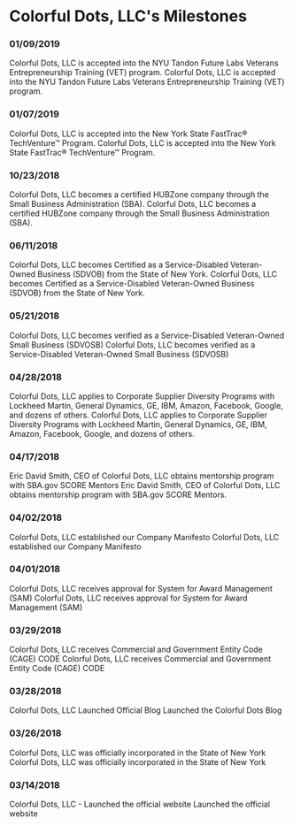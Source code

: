 # Colorful Dots, LLC's Milestones

### 01/09/2019

Colorful Dots, LLC is accepted into the NYU Tandon Future Labs Veterans Entrepreneurship Training (VET) program. Colorful Dots, LLC is accepted into the NYU Tandon Future Labs Veterans Entrepreneurship Training (VET) program.

### 01/07/2019

Colorful Dots, LLC is accepted into the New York State FastTrac® TechVenture™ Program. Colorful Dots, LLC is accepted into the New York State FastTrac® TechVenture™ Program.

### 10/23/2018

Colorful Dots, LLC becomes a certified HUBZone company through the Small Business Administration (SBA). Colorful Dots, LLC becomes a certified HUBZone company through the Small Business Administration (SBA).

### 06/11/2018

Colorful Dots, LLC becomes Certified as a Service-Disabled Veteran-Owned Business (SDVOB) from the State of New York. Colorful Dots, LLC becomes Certified as a Service-Disabled Veteran-Owned Business (SDVOB) from the State of New York.

### 05/21/2018

Colorful Dots, LLC becomes verified as a Service-Disabled Veteran-Owned Small Business (SDVOSB) Colorful Dots, LLC becomes verified as a Service-Disabled Veteran-Owned Small Business (SDVOSB)

### 04/28/2018

Colorful Dots, LLC applies to Corporate Supplier Diversity Programs with Lockheed Martin, General Dynamics, GE, IBM, Amazon, Facebook, Google, and dozens of others. Colorful Dots, LLC applies to Corporate Supplier Diversity Programs with Lockheed Martin, General Dynamics, GE, IBM, Amazon, Facebook, Google, and dozens of others.

### 04/17/2018

Eric David Smith, CEO of Colorful Dots, LLC obtains mentorship program with SBA.gov SCORE Mentors Eric David Smith, CEO of Colorful Dots, LLC obtains mentorship program with SBA.gov SCORE Mentors.

### 04/02/2018

Colorful Dots, LLC established our Company Manifesto Colorful Dots, LLC established our Company Manifesto

### 04/01/2018

Colorful Dots, LLC receives approval for System for Award Management‎ (SAM) Colorful Dots, LLC receives approval for System for Award Management‎ (SAM)

### 03/29/2018

Colorful Dots, LLC receives Commercial and Government Entity Code (CAGE) CODE Colorful Dots, LLC receives Commercial and Government Entity Code (CAGE) CODE

### 03/28/2018

Colorful Dots, LLC Launched Official Blog Launched the Colorful Dots Blog

### 03/26/2018

Colorful Dots, LLC was officially incorporated in the State of New York Colorful Dots, LLC was officially incorporated in the State of New York

### 03/14/2018

Colorful Dots, LLC - Launched the official website Launched the official website
